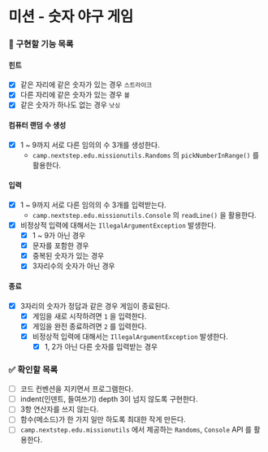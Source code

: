 # 미션 - 숫자 야구 게임

### 🎯 구현할 기능 목록

#### 힌트

- [x] 같은 자리에 같은 숫자가 있는 경우 `스트라이크`
- [x] 다른 자리에 같은 숫자가 있는 경우 `볼`
- [x] 같은 숫자가 하나도 없는 경우 `낫싱`

#### 컴퓨터 랜덤 수 생성

- [x] 1 ~ 9까지 서로 다른 임의의 수 3개를 생성한다.
    - `camp.nextstep.edu.missionutils.Randoms` 의 `pickNumberInRange()` 를 활용한다.

#### 입력

- [x] 1 ~ 9까지 서로 다른 임의의 수 3개를 입력받는다.
    - `camp.nextstep.edu.missionutils.Console` 의 `readLine()` 을 활용한다.
- [x] 비정상적 입력에 대해서는 `IllegalArgumentException` 발생한다.
    - [x] 1 ~ 9가 아닌 경우
    - [x] 문자를 포함한 경우
    - [x] 중복된 숫자가 있는 경우
    - [x] 3자리수의 숫자가 아닌 경우

#### 종료

- [x] 3자리의 숫자가 정답과 같은 경우 게임이 종료된다.
    - [x] 게임을 새로 시작하려면 `1` 을 입력한다.
    - [x] 게임을 완전 종료하려면 `2` 를 입력한다.
    - [x] 비정상적 입력에 대해서는 `IllegalArgumentException` 발생한다.
        - [x] 1, 2가 아닌 다른 숫자를 입력받는 경우

### ✅ 확인할 목록

- [ ] 코드 컨벤션을 지키면서 프로그램한다.
- [ ] indent(인덴트, 들여쓰기) depth 3이 넘지 않도록 구현한다.
- [ ] 3항 연산자를 쓰지 않는다.
- [ ] 함수(메소드)가 한 가지 일만 하도록 최대한 작게 만든다.
- [ ] `camp.nextstep.edu.missionutils` 에서 제공하는 `Randoms`, `Console` API 를 활용한다.